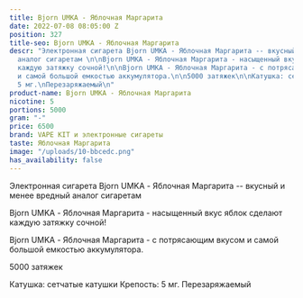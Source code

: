 ```yaml
---
title: Bjorn UMKA - Яблочная Маргарита
date: 2022-07-08 08:05:00 Z
position: 327
title-seo: Bjorn UMKA - Яблочная Маргарита
descr: "Электронная сигарета Bjorn UMKA - Яблочная Маргарита -- вкусный и менее вредный
  аналог сигаретам \n\nBjorn UMKA - Яблочная Маргарита - насыщенный вкус яблок сделают
  каждую затяжку сочной!\n\nBjorn UMKA - Яблочная Маргарита - с потрясающим вкусом
  и самой большой емкостью аккумулятора.\n\n5000 затяжек\n\nКатушка: сетчатые катушки\nКрепость:
  5 мг.\nПерезаряжаемый\n"
product-name: Bjorn UMKA - Яблочная Маргарита
nicotine: 5
portions: 5000
gram: "-"
price: 6500
brand: VAPE KIT и электронные сигареты
taste: Яблочная Маргарита
image: "/uploads/10-bbcedc.png"
has_availability: false
---
```


Электронная сигарета Bjorn UMKA - Яблочная Маргарита -- вкусный и менее вредный аналог сигаретам 

Bjorn UMKA - Яблочная Маргарита - насыщенный вкус яблок сделают каждую затяжку сочной!

Bjorn UMKA - Яблочная Маргарита - с потрясающим вкусом и самой большой емкостью аккумулятора.

5000 затяжек

Катушка: сетчатые катушки
Крепость: 5 мг.
Перезаряжаемый
